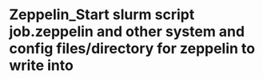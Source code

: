 # Zeppelin_Start slurm script job.zeppelin and other system and config files/directory for zeppelin to write into
